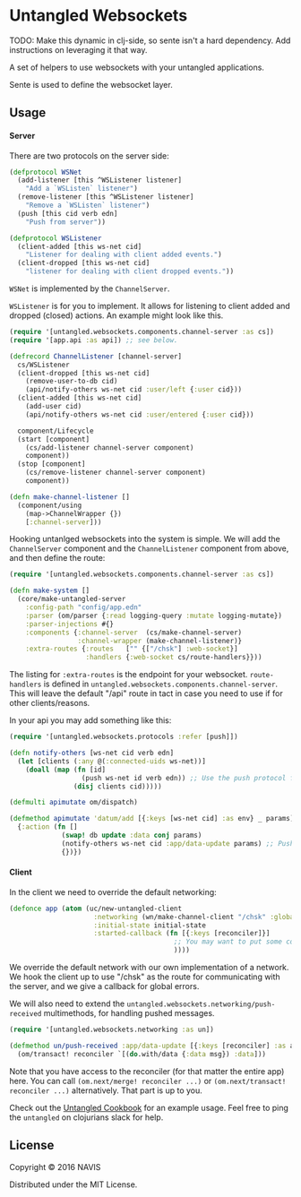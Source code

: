 # Untangled Websockets

TODO: Make this dynamic in clj-side, so sente isn't a hard dependency. Add instructions on leveraging it that way.

A set of helpers to use websockets with your untangled applications.

Sente is used to define the websocket layer.

## Usage

#### Server

There are two protocols on the server side:

```clojure
(defprotocol WSNet
  (add-listener [this ^WSListener listener]
    "Add a `WSListen` listener")
  (remove-listener [this ^WSListener listener]
    "Remove a `WSListen` listener")
  (push [this cid verb edn]
    "Push from server"))

(defprotocol WSListener
  (client-added [this ws-net cid]
    "Listener for dealing with client added events.")
  (client-dropped [this ws-net cid]
    "listener for dealing with client dropped events."))
```

`WSNet` is implemented by the `ChannelServer`.

`WSListener` is for you to implement. It allows for listening to client added and dropped (closed) actions. An example might look like this.

```clojure
(require '[untangled.websockets.components.channel-server :as cs])
(require '[app.api :as api]) ;; see below.

(defrecord ChannelListener [channel-server]
  cs/WSListener
  (client-dropped [this ws-net cid]
    (remove-user-to-db cid)
    (api/notify-others ws-net cid :user/left {:user cid}))
  (client-added [this ws-net cid]
    (add-user cid)
    (api/notify-others ws-net cid :user/entered {:user cid}))

  component/Lifecycle
  (start [component]
    (cs/add-listener channel-server component)
    component))
  (stop [component]
    (cs/remove-listener channel-server component)
    component))

(defn make-channel-listener []
  (component/using
    (map->ChannelWrapper {})
    [:channel-server]))
```

Hooking untanlged websockets into the system is simple. We will add the `ChannelServer` component and the `ChannelListener` component from above, and then define the route:

```clojure
(require '[untangled.websockets.components.channel-server :as cs])

(defn make-system []
  (core/make-untangled-server
    :config-path "config/app.edn"
    :parser (om/parser {:read logging-query :mutate logging-mutate})
    :parser-injections #{}
    :components {:channel-server  (cs/make-channel-server)
                 :channel-wrapper (make-channel-listener)}
    :extra-routes {:routes   ["" {["/chsk"] :web-socket}]
                   :handlers {:web-socket cs/route-handlers}}))
```

The listing for `:extra-routes` is the endpoint for your websocket. `route-handlers` is defined in `untangled.websockets.components.channel-server`. This will leave the default "/api" route in tact in case you need to use if for other clients/reasons.

In your api you may add something like this:

```clojure
(require '[untangled.websockets.protocols :refer [push]])

(defn notify-others [ws-net cid verb edn]
  (let [clients (:any @(:connected-uids ws-net))]
    (doall (map (fn [id]
                  (push ws-net id verb edn)) ;; Use the push protocol function on the ws-net to send to clients.
                (disj clients cid)))))

(defmulti apimutate om/dispatch)

(defmethod apimutate 'datum/add [{:keys [ws-net cid] :as env} _ params] ;; ws-net is the protocol defined in untangled-websockets and it is added to the environment for use by mutations and components.
  {:action (fn []
             (swap! db update :data conj params)
             (notify-others ws-net cid :app/data-update params) ;; Push to topic with data (params) excluding cid
             {})})
```

#### Client

In the client we need to override the default networking:

```clojure
(defonce app (atom (uc/new-untangled-client
                     :networking (wn/make-channel-client "/chsk" :global-error-callback (constantly nil))
                     :initial-state initial-state
                     :started-callback (fn [{:keys [reconciler]}]
                                         ;; You may want to put some code here to run on startup.
                                         ))))
```

We override the default network with our own implementation of a network. We hook the client up to use "/chsk" as the route for communicating with the server, and we give a callback for global errors.

We will also need to extend the `untangled.websockets.networking/push-received` multimethods, for handling pushed messages.

```clojure
(require '[untangled.websockets.networking :as un])

(defmethod un/push-received :app/data-update [{:keys [reconciler] :as app} {:keys [topic msg] :as message}] ;; message => {:topic verb :msg edn}
  (om/transact! reconciler `[(do.with/data {:data msg}) :data]))
```

Note that you have access to the reconciler (for that matter the entire app) here. You can call `(om.next/merge! reconciler ...)` or `(om.next/transact! reconciler ...)` alternatively. That part is up to you.


Check out the [Untangled Cookbook](https://github.com/untangled-web/untangled-cookbook) for an example usage. Feel free to ping the `untangled` on clojurians slack for help.

## License

Copyright © 2016 NAVIS

Distributed under the MIT License.
